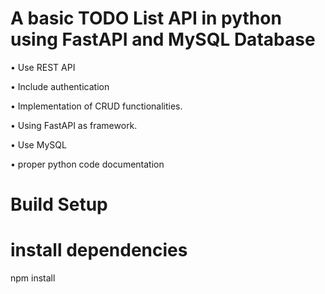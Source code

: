 # A basic TODO List API in python using FastAPI and MySQL Database

• Use REST API

• Include authentication

• Implementation of CRUD functionalities.

• Using FastAPI as framework.

• Use MySQL

• proper python code documentation

# Build Setup


# install dependencies
npm install

